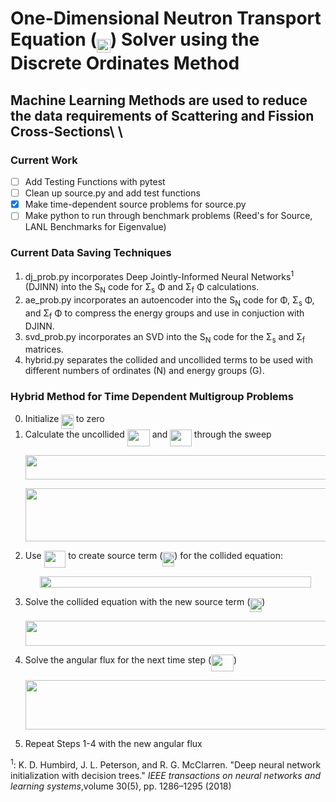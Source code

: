 # One-Dimensional Neutron Transport Equation (<img src="https://rawgit.com/bwhewe-13/discrete1 (fetch/master/svgs/1e54c312f0549fca79cfdb38a3588f3d.svg?invert_in_darkmode" align=middle width=21.72608624999999pt height=22.465723500000017pt/>) Solver using the Discrete Ordinates Method

## Machine Learning Methods are used to reduce the data requirements of Scattering and Fission Cross-Sections\ \

### Current Work
- [ ] Add Testing Functions with pytest
- [ ] Clean up source.py and add test functions
- [x] Make time-dependent source problems for source.py
- [ ] Make python to run through benchmark problems (Reed's for Source, LANL Benchmarks for Eigenvalue)

### Current Data Saving Techniques
<!-- 1. <img src="https://rawgit.com/bwhewe-13/discrete1 (fetch/master/svgs/6dacb1fb1146dc54364736fb29d4e57a.svg?invert_in_darkmode" align=middle width=86.30068094999999pt height=18.19974420000002pt/> is the correct <img src="https://rawgit.com/bwhewe-13/discrete1 (fetch/master/svgs/1e54c312f0549fca79cfdb38a3588f3d.svg?invert_in_darkmode" align=middle width=21.72608624999999pt height=22.465723500000017pt/> code for one-dimensional sweeps. -->
1. dj\_prob.py incorporates Deep Jointly-Informed Neural Networks<sup>1</sup> (DJINN) into the S<sub>N</sub> code for &Sigma;<sub>s</sub> &Phi; and &Sigma;<sub>f</sub> &Phi; calculations.
2. ae\_prob.py incorporates an autoencoder into the S<sub>N</sub> code for &Phi;, &Sigma;<sub>s</sub> &Phi;, and &Sigma;<sub>f</sub> &Phi; to compress the energy groups and use in conjuction with DJINN. 
3. svd\_prob.py incorporates an SVD into the S<sub>N</sub> code for the &Sigma;<sub>s</sub> and &Sigma;<sub>f</sub> matrices.
4. hybrid.py separates the collided and uncollided terms to be used with different numbers of ordinates (N) and energy groups (G). 

### Hybrid Method for Time Dependent Multigroup Problems
0. Initialize <img src="https://rawgit.com/bwhewe-13/discrete1 (fetch/master/svgs/a73b9ed978c3a83db5f171415ca083be.svg?invert_in_darkmode" align=middle width=19.42361189999999pt height=22.831056599999986pt/> to zero
1. Calculate the uncollided <img src="https://rawgit.com/bwhewe-13/discrete1 (fetch/master/svgs/c77f3b1de554cb37e2114a29ce9cae87.svg?invert_in_darkmode" align=middle width=36.06753149999999pt height=26.76175259999998pt/> and <img src="https://rawgit.com/bwhewe-13/discrete1 (fetch/master/svgs/71575e9dddc7fe2a251de8f75f80a141.svg?invert_in_darkmode" align=middle width=34.56448709999999pt height=26.76175259999998pt/> through the sweep
	<p align="center"><img src="https://rawgit.com/bwhewe-13/discrete1 (fetch/master/svgs/defec23a4277b3ee2e5d3c1d7b7059f6.svg?invert_in_darkmode" align=middle width=522.28458315pt height=39.452455349999994pt/></p> <p align="center"><img src="https://rawgit.com/bwhewe-13/discrete1 (fetch/master/svgs/ea93f4ca745a4c5420d38964dc1585e7.svg?invert_in_darkmode" align=middle width=561.5863671pt height=85.48022999999999pt/></p> 
2. Use <img src="https://rawgit.com/bwhewe-13/discrete1 (fetch/master/svgs/71575e9dddc7fe2a251de8f75f80a141.svg?invert_in_darkmode" align=middle width=34.56448709999999pt height=26.76175259999998pt/> to create source term (<img src="https://rawgit.com/bwhewe-13/discrete1 (fetch/master/svgs/b827948b03567379a24e18fa5edaedd1.svg?invert_in_darkmode" align=middle width=18.870076499999993pt height=22.465723500000017pt/>) for the collided equation: 
	<p align="center"><img src="https://rawgit.com/bwhewe-13/discrete1 (fetch/master/svgs/486e18dcba6b246d55f231fcc75e1008.svg?invert_in_darkmode" align=middle width=434.16891375pt height=18.312383099999998pt/></p>
3. Solve the collided equation with the new source term (<img src="https://rawgit.com/bwhewe-13/discrete1 (fetch/master/svgs/b827948b03567379a24e18fa5edaedd1.svg?invert_in_darkmode" align=middle width=18.870076499999993pt height=22.465723500000017pt/>)
	<p align="center"><img src="https://rawgit.com/bwhewe-13/discrete1 (fetch/master/svgs/fd31c140f3073c02d234ac565f5f88b3.svg?invert_in_darkmode" align=middle width=558.37131075pt height=39.452455349999994pt/></p> 
4. Solve the angular flux for the next time step (<img src="https://rawgit.com/bwhewe-13/discrete1 (fetch/master/svgs/db4105c0603e7d298bc88eb06b421593.svg?invert_in_darkmode" align=middle width=36.06753149999999pt height=26.76175259999998pt/>)
	<p align="center"><img src="https://rawgit.com/bwhewe-13/discrete1 (fetch/master/svgs/f49edd9196a68e14e720c72c80650161.svg?invert_in_darkmode" align=middle width=584.19276795pt height=79.0179555pt/></p> 
5. Repeat Steps 1-4 with the new angular flux



<sup>1</sup>:  K. D. Humbird, J. L. Peterson, and R. G. McClarren. "Deep neural network initialization with decision trees." *IEEE transactions on neural networks and learning systems*,volume 30(5), pp. 1286–1295 (2018)

